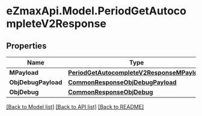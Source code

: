 
# eZmaxApi.Model.PeriodGetAutocompleteV2Response

## Properties

Name | Type | Description | Notes
------------ | ------------- | ------------- | -------------
**MPayload** | [**PeriodGetAutocompleteV2ResponseMPayload**](PeriodGetAutocompleteV2ResponseMPayload.md) |  | 
**ObjDebugPayload** | [**CommonResponseObjDebugPayload**](CommonResponseObjDebugPayload.md) |  | [optional] 
**ObjDebug** | [**CommonResponseObjDebug**](CommonResponseObjDebug.md) |  | [optional] 

[[Back to Model list]](../README.md#documentation-for-models)
[[Back to API list]](../README.md#documentation-for-api-endpoints)
[[Back to README]](../README.md)

